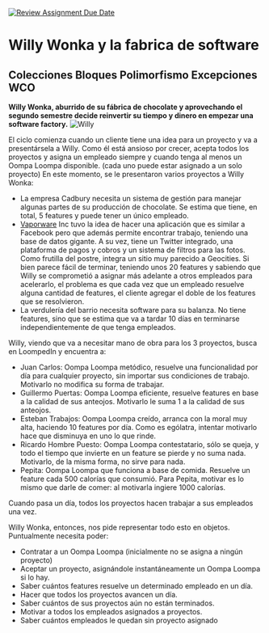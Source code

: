 [![Review Assignment Due Date](https://classroom.github.com/assets/deadline-readme-button-22041afd0340ce965d47ae6ef1cefeee28c7c493a6346c4f15d667ab976d596c.svg)](https://classroom.github.com/a/KhQzvnDQ)
# Willy Wonka y la fabrica de software
 
## Colecciones Bloques Polimorfismo Excepciones WCO

**Willy Wonka, aburrido de su fábrica de chocolate y aprovechando el segundo semestre decide reinvertir su tiempo y dinero en empezar una software factory.**
![Willy](https://parade.com/.image/t_share/MTkwNTgwODMyMTMxOTQ5Njkz/willy-wonka-quotes.png)

El ciclo comienza cuando un cliente tiene una idea para un proyecto y va a presentársela a  Willy. Como él está ansioso por crecer, acepta todos los proyectos y asigna un empleado siempre y cuando tenga al menos un Oompa Loompa disponible. (cada uno puede estar asignado a un solo proyecto) En este momento, se le presentaron varios proyectos a Willy Wonka:
- La empresa Cadbury necesita un sistema de gestión para manejar algunas partes de su producción de chocolate. Se estima que tiene, en total, 5 features  y puede tener un único empleado.
- [Vaporware](https://en.wikipedia.org/wiki/Vaporware) Inc tuvo la idea de hacer una aplicación que es similar a Facebook pero que además permite encontrar trabajo, teniendo una base de datos gigante. A su vez, tiene un Twitter integrado, una plataforma de pagos y cobros y un sistema de filtros para las fotos. Como frutilla del postre, integra un sitio muy parecido a Geocities. Si bien parece fácil de terminar, teniendo unos 20 features y sabiendo que Willy se comprometió a asignar más adelante a otros empleados para acelerarlo, el problema es que cada vez que un empleado resuelve alguna cantidad de features, el cliente agregar el doble de los features que se resolvieron.
- La verdulería del barrio necesita software para su balanza. No tiene features, sino que se estima que va a tardar 10 días en terminarse independientemente de que tenga empleados.

Willy, viendo que va a necesitar mano de obra para los 3 proyectos, busca en LoompedIn y encuentra a:
- Juan Carlos: Oompa Loompa metódico, resuelve una funcionalidad por día para cualquier proyecto, sin importar sus condiciones de trabajo. Motivarlo no modifica su forma de trabajar.
- Guillermo Puertas: Oompa Loompa eficiente, resuelve features en base a la calidad de sus anteojos. Motivarlo le suma 1 a la calidad de sus anteojos.
- Esteban Trabajos: Oompa Loompa creído, arranca con la moral muy alta, haciendo 10 features por día. Como es ególatra, intentar motivarlo hace que disminuya en uno lo que rinde.
- Ricardo Hombre Puesto: Oompa Loompa contestatario, sólo se queja, y todo el tiempo que invierte en un feature se pierde y no suma nada. Motivarlo, de la misma forma, no sirve para nada.
- Pepita: Oompa Loompa que funciona a base de comida. Resuelve un feature cada 500 calorías que consumió. Para Pepita, motivar es lo mismo que darle de comer: al motivarla ingiere 1000 calorías.
	
Cuando pasa un día, todos los proyectos hacen trabajar a sus empleados una vez.

Willy Wonka, entonces, nos pide representar todo esto en objetos. Puntualmente necesita poder:

- Contratar a un Oompa Loompa (inicialmente no se asigna a ningún proyecto)
- Aceptar un proyecto, asignándole instantáneamente un Oompa Loompa si lo hay.
- Saber cuántos features resuelve un determinado empleado en un día.
- Hacer que todos los proyectos avancen un día.
- Saber cuántos de sus proyectos aún no están terminados.
- Motivar a todos los empleados asignados a proyectos.
- Saber cuántos empleados le quedan sin proyecto asignado		
